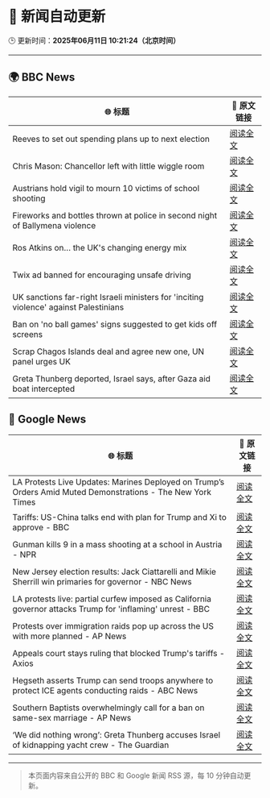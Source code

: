 # 🧠 新闻自动更新

🕒 更新时间：**2025年06月11日 10:21:24（北京时间）**

---

## 🌍 BBC News

| 🌐 标题 | 🔗 原文链接 |
|--------|-------------|
| Reeves to set out spending plans up to next election | [阅读全文](https://www.bbc.com/news/articles/cpvke7yzeyeo) |
| Chris Mason: Chancellor left with little wiggle room | [阅读全文](https://www.bbc.com/news/articles/c9q0rd1x5l5o) |
| Austrians hold vigil to mourn 10 victims of school shooting | [阅读全文](https://www.bbc.com/news/articles/ced27g4e6xwo) |
| Fireworks and bottles thrown at police in second night of Ballymena violence | [阅读全文](https://www.bbc.com/news/articles/c0k3le25r8ro) |
| Ros Atkins on… the UK's changing energy mix | [阅读全文](https://www.bbc.com/news/videos/c5yxd7ry2n7o) |
| Twix ad banned for encouraging unsafe driving | [阅读全文](https://www.bbc.com/news/articles/c5y5ez8189lo) |
| UK sanctions far-right Israeli ministers for 'inciting violence' against Palestinians | [阅读全文](https://www.bbc.com/news/articles/c8xgk1ek19lo) |
| Ban on 'no ball games' signs suggested to get kids off screens | [阅读全文](https://www.bbc.com/news/articles/c39xegx41xko) |
| Scrap Chagos Islands deal and agree new one, UN panel urges UK | [阅读全文](https://www.bbc.com/news/articles/cyvmz0q0335o) |
| Greta Thunberg deported, Israel says, after Gaza aid boat intercepted | [阅读全文](https://www.bbc.com/news/articles/c5y264x3nnno) |

## 📰 Google News

| 🌐 标题 | 🔗 原文链接 |
|--------|-------------|
| LA Protests Live Updates: Marines Deployed on Trump’s Orders Amid Muted Demonstrations - The New York Times | [阅读全文](https://news.google.com/rss/articles/CBMifEFVX3lxTE5GTEY1a3MyUFhtVW5vTzdkdXBia2RWMmZnZzVyMXd3NXQ3QzhITTVlU2tjZXFvQlpTOVdTSk1jeFNOWHdycXJ1SGgxMUEycHVXRncwOHZ3ZHNIMlBKV0UtbWJyTmdVdHBBd2tEVXNyaHhINTRnRDd2ZGxjUEE?oc=5) |
| Tariffs: US-China talks end with plan for Trump and Xi to approve - BBC | [阅读全文](https://news.google.com/rss/articles/CBMiWkFVX3lxTE9CV05EWjZwM1ktdnc5S0ZzLWg0R1lBakg3U2NLRnVnbnlHWlJjclVOMG5ad2pTV0dlbjhaR0V2TEpzOHZHWDRzVGZ4b194eFhGUlBiY2ZMdGc0d9IBX0FVX3lxTE5yTlB5S21GaFA4M1ZKeTVZaEVyQ0lER0VTdzFnMDR4d2RXWVNrRzhHSnpyOWoxNDRtSnU3QnhObE1LbkdlMGp3cllPSVFTdmFIanUtZkp3MzF2dThOQ1lr?oc=5) |
| Gunman kills 9 in a mass shooting at a school in Austria - NPR | [阅读全文](https://news.google.com/rss/articles/CBMiekFVX3lxTE8ybGdvbndyb2dpbDhSNVVsN1N1d2ZveVdaSW5OV01fbnpqMXkzdXlkWHNhaVAxWC1CelhodEJGODJheVRtNFRVVXowT2Uzd0owb2VsTEduem1hM2EtYUpWRXBMRGVkMi1oZTVXYTVaeDdmU1o1NzdMQnlR?oc=5) |
| New Jersey election results: Jack Ciattarelli and Mikie Sherrill win primaries for governor - NBC News | [阅读全文](https://news.google.com/rss/articles/CBMiwgFBVV95cUxOYzlveFh2cGN2bURmWVdTdXFCeDJBZGRvUUo0TllWMXhyYVJqV050TkkyTzlkRGlOSWxzRjcxWHZBWjFJTVJyRUloQ0FNMF81U01SMGlad3JhOVFCbmVtd3VtZGtKaER4c1VGVlhRdEpYaU9jS2VOZ2NlTk9CNkcwdzd2Ry14cUVyYjdJQ2NQbXI1c2pWbkdyYU1XdC1QMFluOXQwcG5CMWlpNXpua2xHSHR2TVpWWThvc211U2szY1NSd9IBVkFVX3lxTE5qckFsNExkYjVzRmZ4ME9UbERLYmJqRVlxaDVSVzhqY0U0bG53Snpva3h4ZlROVGFtY3g4bWRqaFZlY1hhWk9DaVJiM2tiU285emFmY0Vn?oc=5) |
| LA protests live: partial curfew imposed as California governor attacks Trump for 'inflaming' unrest - BBC | [阅读全文](https://news.google.com/rss/articles/CBMiVEFVX3lxTE9oUTRQTDBtMWppSFpNZmNyOTdoUDRHcHdLQXRXTUM0MmZKakN6bHhwdlpkeEhWeEJHZU15T1c0MElSOUhWME1neG1TeHQ5SVQ0OURTLQ?oc=5) |
| Protests over immigration raids pop up across the US with more planned - AP News | [阅读全文](https://news.google.com/rss/articles/CBMimwFBVV95cUxQd25Sd1UyNVgzOUQyS3MxZnNva0dhcmZjbUhJTGhUSjRITDRfVFJldGFOQkhBcXdvZXVodWlmOEpKLWF6NmhDQ1N1cnhUZGNRVk9wV2dzbDBEWVltVE9PR29LQXgyX2hWUlBjczlsWlhtSnhWeURrTlZwZkRVMnNUbWNrNU1vNjQ0cVlnOTIzNm1mSGFnejZMUWx1cw?oc=5) |
| Appeals court stays ruling that blocked Trump's tariffs - Axios | [阅读全文](https://news.google.com/rss/articles/CBMiYEFVX3lxTFBNYmtwclJubXBQc3hzZnVMcWlkU2l5akdndmZJaENjRVRmZDVZNl9KaXd2ZDd1WExZTmpkbW5xMlFUcEs2VVBTM1hBV0lkMmJqMnI5MjJ0OUhVSnU1dEN6Rw?oc=5) |
| Hegseth asserts Trump can send troops anywhere to protect ICE agents conducting raids - ABC News | [阅读全文](https://news.google.com/rss/articles/CBMipAFBVV95cUxNbzRQR01zeHYwRnBNdVFmZ0hVRnRHMksxWjc4NlB0Q1RIeVhNRnlSdHRRQ1dWZHJYa0lxQjhwWE1hWXhwMmlXLUstQ1pPXzIzeW5aYjlGRl9YY2ZkQVZRdzRkTkJ6al90bEFReml3QUZSNXA4MVN6QWNrVHlIU2I3X05YWHJHSUtPV1YyOGRGbFV3Y0xTNkJwODNzcU1Xd0pwY0RMbNIBqgFBVV95cUxOa3phS0hFMERGcWp4NFp6Q19DbWhyTm1tVm1ONTNKYmx4RmhmTnJlb3o5RExPV3JQcmVKeE1sYWZqWnpFcHozR09leER0TnJlb0NRRHdYLWJ0RE9uNFJqZlp3Rll5SmwxQkxsUkZIQi1LdUVxLW9mbk1JanVDQ3NNNExMdVBYQl9lUloySV8xWENxVXFacGFWcjlQeUI2dE0zTGdfN0lFSDY2dw?oc=5) |
| Southern Baptists overwhelmingly call for a ban on same-sex marriage - AP News | [阅读全文](https://news.google.com/rss/articles/CBMiswFBVV95cUxOUTdqNmlvVzZ2YVVIdy1MODZWakRremhCYjVadEpJRWVyOFhyanpDMWYxclJPS0ZzV0FYdHIyU1pfbGMtNFQ5Q0lCNTczM1BGVXppYWNraFdZSGdNTFdQd0NETkw0YlRMY19aRnJwRFR5dEpONDBwSENOZFZXNE1lOW1lQ2l6TjJMemRIRmcxOXJnN2pDYWlJZzFFSEJCOWQ0MkcxdkJScnc1TFg3TnQ4d3JiMA?oc=5) |
| ‘We did nothing wrong’: Greta Thunberg accuses Israel of kidnapping yacht crew - The Guardian | [阅读全文](https://news.google.com/rss/articles/CBMiqAFBVV95cUxPbmpaUzRuODhPalFuYkUzWG9wUlVxSjJLWjBVME55YU8xQnpOYTh6LWdudUNKWlFRQUQwTmg2LTl1Z0VOaXNFb1cxR3lIT25hZkV5c0t0T1NnRUtJTGFuM2hKWFhTOC1acXNhOVo5eEMzWUlnd2ppUHg0bGgtVUUtd0R6R1IxX1FQcEtGNUE5VFRrOTVoLUZvTnJWZXdDeVdERXI0WmIwTU4?oc=5) |

---
> 本页面内容来自公开的 BBC 和 Google 新闻 RSS 源，每 10 分钟自动更新。